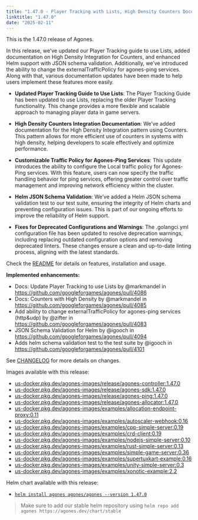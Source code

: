 ```yaml
---
title: "1.47.0 - Player Tracking with Lists, High Density Counters Documentation, Helm Schema Validation and More"
linktitle: "1.47.0"
date: "2025-02-11"
---
```


This is the 1.47.0 release of Agones.

In this release, we’ve updated our Player Tracking guide to use Lists, added documentation on High Density Integration for Counters, and enhanced Helm support with JSON schema validation. Additionally, we’ve introduced the ability to change the externalTrafficPolicy for agones-ping services. Along with that, various documentation updates have been made to help users implement these features more easily.

- **Updated Player Tracking Guide to Use Lists**: The Player Tracking Guide has been updated to use Lists, replacing the older Player Tracking functionality. This change provides a more flexible and scalable approach to managing player data in game servers.

- **High Density Counters Integration Documentation**: We’ve added documentation for the High Density Integration pattern using Counters. This pattern allows for more efficient use of counters in systems with high density, helping developers to scale effectively and optimize performance.

- **Customizable Traffic Policy for Agones-Ping Services**: This update introduces the ability to configure the Local traffic policy for Agones-Ping services. With this feature, users can now specify the traffic handling behavior for ping services, offering greater control over traffic management and improving network efficiency within the cluster.

- **Helm JSON Schema Validation**: We’ve added a Helm JSON schema validation test to our test suite, ensuring the integrity of Helm charts and preventing configuration issues. This is part of our ongoing efforts to improve the reliability of Helm support.

- **Fixes for Deprecated Configurations and Warnings**: The .golangci.yml configuration file has been updated to resolve deprecation warnings, including replacing outdated configuration options and removing deprecated linters. These changes ensure a clean and up-to-date linting process, aligning with the latest standards.

Check the <a href="https://github.com/googleforgames/agones/tree/release-1.47.0" data-proofer-ignore>README</a> for details on features, installation and usage.

**Implemented enhancements:**
- Docs: Update Player Tracking to use Lists by @markmandel in https://github.com/googleforgames/agones/pull/4086
- Docs: Counters with High Density by @markmandel in https://github.com/googleforgames/agones/pull/4085
- Add ability to change externalTrafficPolicy for agones-ping services (http&udp) by @zifter in https://github.com/googleforgames/agones/pull/4083
- JSON Schema Validation for Helm by @igooch in https://github.com/googleforgames/agones/pull/4094
- Adds helm schema validation test to the test suite by @igooch in https://github.com/googleforgames/agones/pull/4101

See <a href="https://github.com/googleforgames/agones/blob/release-1.47.0/CHANGELOG.md" data-proofer-ignore>CHANGELOG</a> for more details on changes.

Images available with this release:

- [us-docker.pkg.dev/agones-images/release/agones-controller:1.47.0](https://us-docker.pkg.dev/agones-images/release/agones-controller:1.47.0)
- [us-docker.pkg.dev/agones-images/release/agones-sdk:1.47.0](https://us-docker.pkg.dev/agones-images/release/agones-sdk:1.47.0)
- [us-docker.pkg.dev/agones-images/release/agones-ping:1.47.0](https://us-docker.pkg.dev/agones-images/release/agones-ping:1.47.0)
- [us-docker.pkg.dev/agones-images/release/agones-allocator:1.47.0](https://us-docker.pkg.dev/agones-images/release/agones-allocator:1.47.0)
- [us-docker.pkg.dev/agones-images/examples/allocation-endpoint-proxy:0.11](https://us-docker.pkg.dev/agones-images/examples/allocation-endpoint-proxy:0.11)
- [us-docker.pkg.dev/agones-images/examples/autoscaler-webhook:0.16](https://us-docker.pkg.dev/agones-images/examples/autoscaler-webhook:0.16)
- [us-docker.pkg.dev/agones-images/examples/cpp-simple-server:0.19](https://us-docker.pkg.dev/agones-images/examples/cpp-simple-server:0.19)
- [us-docker.pkg.dev/agones-images/examples/crd-client:0.19](https://us-docker.pkg.dev/agones-images/examples/crd-client:0.19)
- [us-docker.pkg.dev/agones-images/examples/nodejs-simple-server:0.10](https://us-docker.pkg.dev/agones-images/examples/nodejs-simple-server:0.10)
- [us-docker.pkg.dev/agones-images/examples/rust-simple-server:0.13](https://us-docker.pkg.dev/agones-images/examples/rust-simple-server:0.13)
- [us-docker.pkg.dev/agones-images/examples/simple-game-server:0.36](https://us-docker.pkg.dev/agones-images/examples/simple-game-server:0.36)
- [us-docker.pkg.dev/agones-images/examples/supertuxkart-example:0.16](https://us-docker.pkg.dev/agones-images/examples/supertuxkart-example:0.16)
- [us-docker.pkg.dev/agones-images/examples/unity-simple-server:0.3](https://us-docker.pkg.dev/agones-images/examples/unity-simple-server:0.3)
- [us-docker.pkg.dev/agones-images/examples/xonotic-example:2.2](https://us-docker.pkg.dev/agones-images/examples/xonotic-example:2.2)

Helm chart available with this release:

- <a href="https://agones.dev/chart/stable/agones-1.47.0.tgz" data-proofer-ignore>
  <code>helm install agones agones/agones --version 1.47.0</code></a>

> Make sure to add our stable helm repository using `helm repo add agones https://agones.dev/chart/stable`